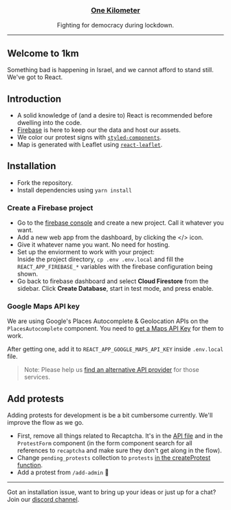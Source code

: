 <h3 align="center"><a href="https://1km.co.il">One Kilometer</a></h3>
<p align="center">
Fighting for democracy during lockdown.<br>
</p>

<hr/>

## Welcome to 1km

Something bad is happening in Israel, and we cannot afford to stand still. We've got to React.

## Introduction

- A solid knowledge of (and a desire to) React is recommended before dwelling into the code.
- [Firebase](https://firebase.google.com/) is here to keep our the data and host our assets.
- We color our protest signs with [`styled-components`](https://styled-components.com/).
- Map is generated with Leaflet using [`react-leaflet`](https://react-leaflet.js.org/).

## Installation

- Fork the repository.
- Install dependencies using `yarn install`

### Create a Firebase project

- Go to the [firebase console](https://console.firebase.google.com) and create a new project. Call it whatever you want.
- Add a new web app from the dashboard, by clicking the </> icon.
- Give it whatever name you want. No need for hosting.
- Set up the enviorment to work with your project:  
  Inside the project directory, `cp .env .env.local` and fill the `REACT_APP_FIREBASE_*` variables with the firebase configuration being shown.
- Go back to firebase dashboard and select **Cloud Firestore** from the sidebar. Click **Create Database**, start in test mode, and press enable.

### Google Maps API key

We are using Google's Places Autocomplete & Geolocation APIs on the `PlacesAutocomplete` component. You need to [get a Maps API Key](https://developers.google.com/maps/documentation/javascript/get-api-key) for them to work.

After getting one, add it to `REACT_APP_GOOGLE_MAPS_API_KEY` inside `.env.local` file.

> Note: Please help us [find an alternative API provider](https://github.com/guytepper/1km.co.il/issues/6) for those services.

## Add protests

Adding protests for development is be a bit cumbersome currently. We'll improve the flow as we go.

- First, remove all things related to Recaptcha. It's in the [API file](https://github.com/guytepper/1km.co.il/blob/master/src/api/index.js#L30-L32) and in the `ProtestForm` component (in the form component search for all references to `recaptcha` and make sure they don't get along in the flow).
- Change `pending_protests` collection to `protests` [in the createProtest function](https://github.com/guytepper/1km.co.il/blob/master/src/api/index.js#L34).
- Add a protest from `/add-admin` 🤗

<hr/>

Got an installation issue, want to bring up your ideas or just up for a chat? Join our [discord channel](https://discord.gg/P8uSsrR).
